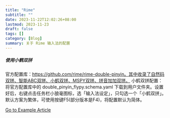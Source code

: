 ```yaml
---
title: "Rime"
subtitle: ""
date: 2023-11-22T12:02:26+08:00
lastmod: 2023-11-23
draft: false
tags: []
category: [Blog]
summary: 关于 Rime 输入法的配置
---
```


##### 使用小鹤双拼

官方配置库：https://github.com/rime/rime-double-pinyin。其中收录了自然码双拼、智能ABC双拼、小鹤双拼、MSPY双拼、拼音加加双拼。
小鹤双拼配置：将官方配置库中的 double_pinyin_flypy.schema.yaml 下载到用户文件夹。设置好后，右键点击任务栏小狼毫图标，选「输入法设定」，只勾选一个「小鹤双拼」。默认方案为繁体，可使用按键F5(部分版本是F4)，将配置默认为简体。



[Go to Example Article](/zh/posts/weekly-30/#Weekly-30-%E6%B5%8B%E8%AF%952)

